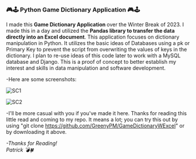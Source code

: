 <h3>🎮🕹 Python Game Dictionary Application 🎮🕹</h3>

I made this <strong>Game Dictionary Application </strong> over the Winter Break of 2023. I made this in a day and utilized the <strong>Pandas library to transfer the data directly into an Excel document</strong>. This application focuses on dictionary manipulation in Python. It utilizes the basic ideas of Databases using a pk or Primary Key to prevent the script from overwriting the values of keys in the dictionary. I plan to re-use ideas of this code later to work with a MySQL database and Django. This is a proof of concept to better establish my interest and skills in data manipulation and software development. 

-Here are some screenshots:

![SC1](https://github.com/GreenyPM/GameDictionaryWExcel/assets/81530437/92df4cbd-1f71-470a-81d3-2ee37bb3efa8)

![SC2](https://github.com/GreenyPM/GameDictionaryWExcel/assets/81530437/ad83e8be-d2db-4d4d-bee3-ac892582831d)

-I'll be more casual with you if you've made it here. Thanks for reading this little read and coming to my repo. It means a lot; you can try this out by using "git clone https://github.com/GreenyPM/GameDictionaryWExcel" or by downloading it above.

<i>-Thanks for Reading!<br>
Patrick 💣🍀</i>
